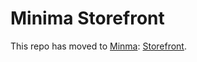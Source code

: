 # Minima Storefront

This repo has moved to [Minma](https://minima.global/): [Storefront](https://github.com/minima-global/storefront).
